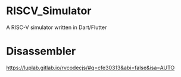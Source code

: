 # RISCV_Simulator
A RISC-V simulator written in Dart/Flutter

# Disassembler
https://luplab.gitlab.io/rvcodecjs/#q=cfe30313&abi=false&isa=AUTO

